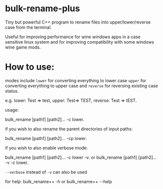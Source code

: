 # bulk-rename-plus
Tiny but powerful C++ program to rename files into upper/lower/reverse case from the terminal.

Useful for improving performance for wine windows apps in a case sensitive linux system and for improving compatibility with some windows wine game mods.

# How to use:
modes include `lower` for converting everything to lower case `upper` for converting everything to upper case and `reverse` for reversing existing case status.

e.g. lower: Test => test, upper: Test=> TEST, reverse: Test => tEST.

usage:

bulk_rename [path1] [path2]... -c lower.

if you wish to also rename the parent directories of input paths:

bulk_rename [path1] [path2]... -cp lower.


if you wish to also enable verbose mode:

bulk_rename [path1] [path2]... -c lower -v.
or
bulk_rename [path1] [path2]... -v -c lower.

`--verbose` instead of `-v` can also be used

for help:
bulk_rename++ -h or bulk_rename++ --help




